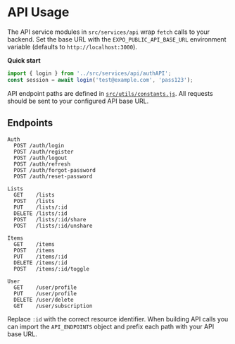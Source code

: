 
# API Usage

The API service modules in `src/services/api` wrap `fetch` calls to your backend.
Set the base URL with the `EXPO_PUBLIC_API_BASE_URL` environment variable
(defaults to `http://localhost:3000`).

**Quick start**

```javascript
import { login } from '../src/services/api/authAPI';
const session = await login('test@example.com', 'pass123');
```

API endpoint paths are defined in [`src/utils/constants.js`](../src/utils/constants.js).
All requests should be sent to your configured API base URL.

## Endpoints

```text
Auth
  POST /auth/login
  POST /auth/register
  POST /auth/logout
  POST /auth/refresh
  POST /auth/forgot-password
  POST /auth/reset-password

Lists
  GET    /lists
  POST   /lists
  PUT    /lists/:id
  DELETE /lists/:id
  POST   /lists/:id/share
  POST   /lists/:id/unshare

Items
  GET    /items
  POST   /items
  PUT    /items/:id
  DELETE /items/:id
  POST   /items/:id/toggle

User
  GET    /user/profile
  PUT    /user/profile
  DELETE /user/delete
  GET    /user/subscription
```

Replace `:id` with the correct resource identifier. When building API calls you can import the `API_ENDPOINTS` object and prefix each path with your API base URL.
